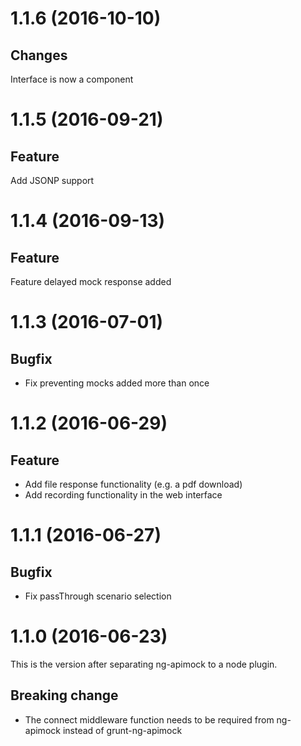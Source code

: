 <a name="1.1.6"></a>
# 1.1.6 (2016-10-10)

## Changes
Interface is now a component

<a name="1.1.5"></a>
# 1.1.5 (2016-09-21)

## Feature
Add JSONP support

<a name="1.1.4"></a>
# 1.1.4 (2016-09-13)

## Feature
Feature delayed mock response added

<a name="1.1.3"></a>
# 1.1.3 (2016-07-01)

## Bugfix
- Fix preventing mocks added more than once

<a name="1.1.2"></a>
# 1.1.2 (2016-06-29)

## Feature
- Add file response functionality (e.g. a pdf download)
- Add recording functionality in the web interface

<a name="1.1.1"></a>
# 1.1.1 (2016-06-27)

## Bugfix
- Fix passThrough scenario selection

<a name="1.1.0"></a>
# 1.1.0 (2016-06-23)

This is the version after separating ng-apimock to a node plugin. 

## Breaking change
- The connect middleware function needs to be required from ng-apimock instead of grunt-ng-apimock

